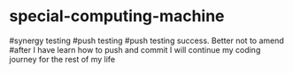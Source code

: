 # special-computing-machine
#synergy testing
#push testing
#push testing success. Better not to amend
#after I have learn how to push and commit I will continue my coding journey for the rest of my life
